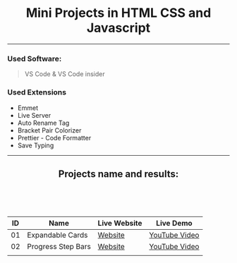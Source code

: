  <h1 align="center">  Mini Projects in HTML CSS and Javascript </h1>

 <hr>




### Used Software:

> VS Code & VS Code insider

### Used Extensions

- Emmet
- Live Server
- Auto Rename Tag
- Bracket Pair Colorizer
- Prettier - Code Formatter
- Save Typing

<hr>

 <h2 align="center"> Projects name and results: </h2>
 <br><br><br>


|  ID | Name   | Live Website  | Live Demo  |
|---|---|---|---|
| 01  |   Expandable Cards | [Website](https://distracted-kepler-d186df.netlify.app)  | [YouTube Video](https://www.youtube.com/watch?v=OxRJniILojA&list=PLutHME8vSEnEoS_-5Cl8RMsH0aWnWbsci&index=2)  | 
| 02  | Progress Step Bars  |  [Website](https://infallible-brattain-6d5102.netlify.app/)  | [YouTube Video](https://youtu.be/Jew-ydjswKs)     |
|   |   |   |   |   |


<!-- 
3. Rotating Navigation: [Live Demo](https://jolly-wilson-e155a4.netlify.app/)
4. Hidden Search Widget: [Live Demo](https://loving-curie-166a7d.netlify.app/)
5. Blurry Loading Page: [Live Demo](https://practical-kowalevski-a028aa.netlify.app/)
6. Scrolling Animation: [Live Demo](https://objective-bohr-df6ca0.netlify.app/)
7. Split The Landing Page: [Live Demo](https://gifted-cray-f612ff.netlify.app/)
8. Animated Waving Form: [Live Demo](https://priceless-leavitt-184bff.netlify.app/)
9. Sound Mini-Boards: [Live Demo](https://mini-projects-in-html-css-and-javascript.vercel.app/)
10. Dad Jokes: [Live Demo](https://hungry-agnesi-c7f8a3.netlify.app/) -->